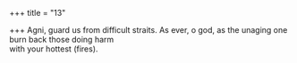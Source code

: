 +++
title = "13"

+++
Agni, guard us from difficult straits. As ever, o god, as the unaging one  burn back those doing harm  
with your hottest (fires).  